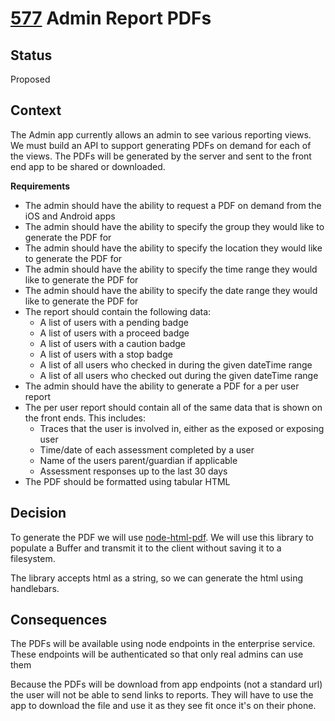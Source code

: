 
#  [577](https://github.com/OPN-Technologies/services/issues/557) Admin Report PDFs

## Status

Proposed

## Context

The Admin app currently allows an admin to see various reporting views. We must build an API to support generating PDFs on demand for each of the views. The PDFs will be generated by the server and sent to the front end app to be shared or downloaded.

**Requirements**
- The admin should have the ability to request a PDF on demand from the iOS and Android apps
- The admin should have the ability to specify the group they would like to generate the PDF for
- The admin should have the ability to specify the location they would like to generate the PDF for
- The admin should have the ability to specify the time range they would like to generate the PDF for
- The admin should have the ability to specify the date range they would like to generate the PDF for
- The report should contain the following data:
    - A list of users with a pending badge
    - A list of users with a proceed badge
    - A list of users with a caution badge
    - A list of users with a stop badge
    - A list of all users who checked in during the given dateTime range
    - A list of all users who checked out during the given dateTime range
- The admin should have the ability to generate a PDF for a per user report
- The per user report should contain all of the same data that is shown on the front ends. This includes:
    - Traces that the user is involved in, either as the exposed or exposing user
    - Time/date of each assessment completed by a user
    - Name of the users parent/guardian if applicable
    - Assessment responses up to the last 30 days
- The PDF should be formatted using tabular HTML

## Decision

To generate the PDF we will use [node-html-pdf](https://github.com/marcbachmann/node-html-pdf). We will use this library to populate a Buffer and transmit it to the client without saving it to a filesystem.

The library accepts html as a string, so we can generate the html using handlebars.

## Consequences

The PDFs will be available using node endpoints in the enterprise service. These endpoints will be authenticated so that only real admins can use them

Because the PDFs will be download from app endpoints (not a standard url) the user will not be able to send links to reports. They will have to use the app to download the file and use it as they see fit once it's on their phone.